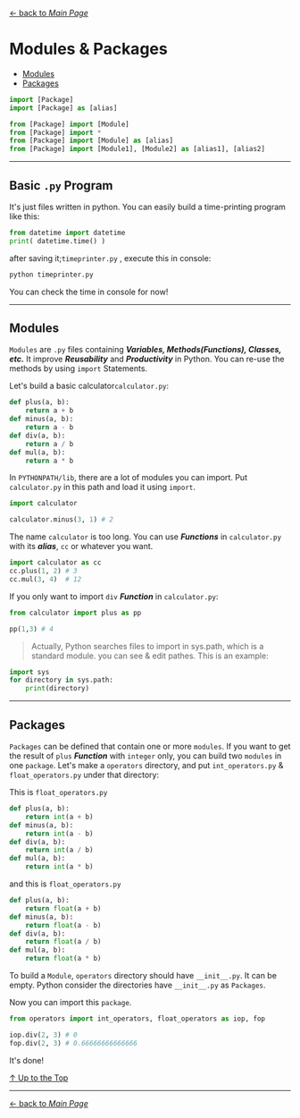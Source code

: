 [← back to *Main Page*](https://github.com/dawkiny/Python3/blob/master/scripts/PythonProgramming.md)


# Modules & Packages

* [Modules](#modules)  
* [Packages](#packages)


```python
import [Package]
import [Package] as [alias]

from [Package] import [Module]
from [Package] import *
from [Package] import [Module] as [alias] 
from [Package] import [Module1], [Module2] as [alias1], [alias2] 

```


---
## Basic ```.py``` Program
It's just files written in python. You can easily build a time-printing program like this:
```python
from datetime import datetime
print( datetime.time() )
```
after saving it;```timeprinter.py``` , execute this in console:
```sh
python timeprinter.py
```

You can check the time in console for now!



---
## Modules

```Modules``` are ```.py``` files containing **_Variables, Methods(Functions), Classes, etc._** It improve **_Reusability_** and **_Productivity_** in Python. You can re-use the methods by using ```import``` Statements.  

Let's build a basic calculator```calculator.py```:
```python
def plus(a, b):
    return a + b
def minus(a, b):
    return a - b
def div(a, b):
    return a / b
def mul(a, b):
    return a * b
```

In ```PYTHONPATH/lib```, there are a lot of modules you can import. Put ```calculator.py``` in this path and load it using ```import```.   
```python
import calculator

calculator.minus(3, 1) # 2
```

The name ```calculator``` is too long. You can use **_Functions_** in ```calculator.py``` with its **_alias_**, ```cc``` or whatever you want.
```python
import calculator as cc
cc.plus(1, 2) # 3
cc.mul(3, 4)  # 12
```

If you only want to import ```div``` **_Function_** in ```calculator.py```:
```python
from calculator import plus as pp

pp(1,3) # 4
```

> Actually, Python searches files to import in sys.path, which is a standard module. you can see & edit pathes. This is an example:
```python
import sys
for directory in sys.path:
    print(directory)
```



---
## Packages

```Packages``` can be defined that contain one or more ```modules```.  If you want to get the result of ```plus``` **_Function_** with ```integer``` only, you can build two ```modules``` in one ```package```.  Let's make a ```operators``` directory, and put ```int_operators.py``` & ```float_operators.py``` under that directory:  

This is ```float_operators.py```  

```python
def plus(a, b):
    return int(a + b)
def minus(a, b):
    return int(a - b)
def div(a, b):
    return int(a / b)
def mul(a, b):
    return int(a * b)
```

and this is ```float_operators.py```  
```python
def plus(a, b):
    return float(a + b)
def minus(a, b):
    return float(a - b)
def div(a, b):
    return float(a / b)
def mul(a, b):
    return float(a * b)
```


To build a ```Module```, ```operators``` directory should have ```__init__.py```. It can be empty.  Python consider the directories have ```__init__.py``` as ```Packages```.  

Now you can import this ```package```.
```python
from operators import int_operators, float_operators as iop, fop

iop.div(2, 3) # 0
fop.div(2, 3) # 0.66666666666666
```
It's done!


[↑ Up to the Top](#data-structure)


---
[← back to *Main Page*](https://github.com/dawkiny/Python3/blob/master/scripts/PythonProgramming.md)
